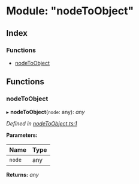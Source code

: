 
# Module: "nodeToObject"

## Index

### Functions

* [nodeToObject](_nodetoobject_.md#nodetoobject)

## Functions

###  nodeToObject

▸ **nodeToObject**(`node`: any): *any*

*Defined in [nodeToObject.ts:1](https://github.com/figma-plugin-helper-functions/figma-plugin-helpers/blob/ce391e7/src/helpers/nodeToObject.ts#L1)*

**Parameters:**

Name | Type |
------ | ------ |
`node` | any |

**Returns:** *any*
